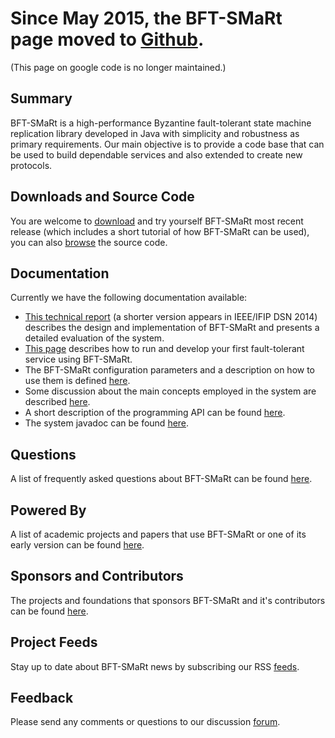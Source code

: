 # Since May 2015, the BFT-SMaRt page moved to [Github](http://bft-smart.github.io/library/). #

(This page on google code is no longer maintained.)







## Summary ##
BFT-SMaRt is a high-performance Byzantine fault-tolerant state machine replication library developed in Java with simplicity and robustness as primary requirements. Our main objective is to provide a code base that can be used to build dependable services and also extended to create new protocols.

## Downloads and Source Code ##
You are welcome to [download](https://drive.google.com/folderview?id=0B6fb-GjKp57SbHd3ZnZPeGpiVEU&usp=sharing) and try yourself BFT-SMaRt most recent release (which includes a short tutorial of how BFT-SMaRt can be used), you can also [browse](http://code.google.com/p/bft-smart/source/browse/trunk) the source code.

## Documentation ##
Currently we have the following documentation available:

  * [This technical report](http://docs.di.fc.ul.pt/handle/10455/6897) (a shorter version appears in IEEE/IFIP DSN 2014) describes the design and implementation of BFT-SMaRt and presents a detailed evaluation of the system.
  * [This page](http://code.google.com/p/bft-smart/wiki/GettingStarted) describes how to run and develop your first fault-tolerant service using BFT-SMaRt.
  * The BFT-SMaRt configuration parameters and a description on how to use them is defined [here](http://code.google.com/p/bft-smart/wiki/Configuration).
  * Some discussion about the main concepts employed in the system are described [here](http://code.google.com/p/bft-smart/wiki/HowItWorks).
  * A short description of the programming API can be found [here](http://code.google.com/p/bft-smart/wiki/ProgrammingInterfaces).
  * The system javadoc can be found [here](http://bft-smart.googlecode.com/svn/branches/bft-smartr185/doc/index.html).

## Questions ##
A list of frequently asked questions about BFT-SMaRt can be found [here](http://code.google.com/p/bft-smart/wiki/FAQ).

## Powered By ##
A list of academic projects and papers that use BFT-SMaRt or one of its early version can be found [here](http://code.google.com/p/bft-smart/wiki/UsedInAndBy).

## Sponsors and Contributors ##

The projects and foundations that sponsors BFT-SMaRt and it's contributors can be found [here](http://code.google.com/p/bft-smart/wiki/SponsorsAndContributors).

## Project Feeds ##
Stay up to date about BFT-SMaRt news by subscribing our RSS [feeds](http://code.google.com/p/bft-smart/feeds).

## Feedback ##
Please send any comments or questions to our discussion [forum](mailto:bft-smart@googlegroups.com).